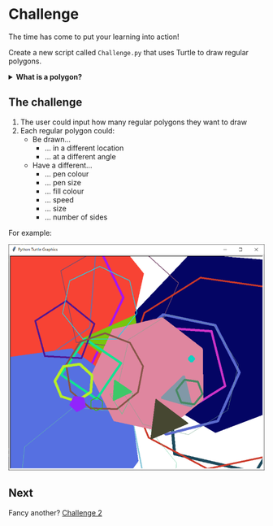 # Challenge

The time has come to put your learning into action!

Create a new script called `Challenge.py` that uses Turtle to draw regular polygons.

<details> <summary> <b> What is a polygon? </b> </summary>

## What is a polygon?

### Polygon

A polygon is a closed 2D shape whose sides are all straight. For example, a right angled triangle or regtangle but not a semi-circle.

![image](./polygons.PNG)

### Regular polygon

A regular polygon is a polygon whose sides are all the same length and angles are all the same size. For example, a square or an equailateral triangle.

![image](./regular_polygons.PNG)


### Angles

#### Interior angles

An interior angle of a polygon is the angle between two sides in one corner (or vertex) in the **inside** of the polygon.


![image](./interior_angle.PNG)

#### Exterior angles

An exterior angle of a polygon is the angle made between one side of a polygon and a line extended from another side of the polygon.

![image](./exterior_angle.PNG)

#### Facts about interior and exterior angles

- The total of all the interior angles in an n sided polygon equals (n - 2) x 180.
- The sum of an interior and an exterior angle of a polygon equals 180.
- The total of all the exterior angles in an n sided polygon is 360.

</details>


## The challenge

1. The user could input how many regular polygons they want to draw
2. Each regular polygon could:
    - Be drawn...
        - ... in a different location
        - ... at a different angle
    - Have a different...
        - ... pen colour
        - ... pen size
        - ... fill colour
        - ... speed
        - ... size
        - ... number of sides

For example:

![image](./example.PNG)

## Next

Fancy another? [Challenge 2](04-challenge2.md)